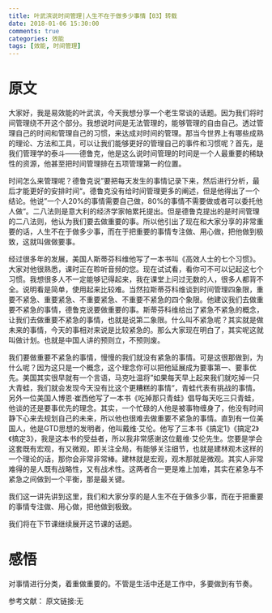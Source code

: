 ```yaml
---
title: 叶武滨说时间管理|人生不在于做多少事情【03】转载
date: 2018-01-06 15:30:00
comments: true
categories: 效能
tags: [效能, 时间管理]
---
```


# 原文
大家好，我是易效能的叶武滨，今天我想分享一个老生常谈的话题。因为我们将时间管理绕不开这个部分。我想说时间是无法管理的，能够管理的自由自己。透过管理自己的时间和管理自己的习惯，来达成对时间的管理。那当今世界上有哪些成熟的理论、方法和工具，可以让我们能够更好的管理自己的事件和习惯呢？首先，是我们管理学的泰斗——德鲁克，他是这么说时间管理的时间是一个人最重要的稀缺性的资源，他甚至把时间管理排在五项管理第一的位置。

时间怎么来管理呢？德鲁克说”要把每天发生的事情记录下来，然后进行分析，最后才能更好的安排时间“。德鲁克没有给时间管理更多的阐述，但是他得出了一个结论。他说”一个人20%的事情需要自己做，80%的事情不需要做或者可以委托他人做“。二八法则是意大利的经济学家帕累托提出。但是德鲁克提出的是时间管理的二八法则，他认为我们要去做重要的事。所以他引出了现在和大家分享的非常重要的话，人生不在于做多少事，而在于把重要的事情专注做、用心做，把他做到极致，这就叫做做要事。

经过很多年的发展，美国人斯蒂芬科维他写了一本书叫《高效人士的七个习惯》。大家对他很熟悉，课时正在聆听音频的您。现在试试看，看你可不可以记起这七个习惯。我想很多人不一定能够记得起来，我在课堂上问过无数的人，很多人都背不全。说明看是简单，使用起来比较难。当然拉斯蒂芬科维谈到时间管理四象限，重要不紧急、重要紧急、不重要紧急、不重要不紧急的四个象限。他建议我们去做重要不紧急的事情，德鲁克说要做重要的事。斯蒂芬科维给出了紧急不紧急的概念，让我们去做重要不紧急的事情，也就是说第二象限。什么叫不紧急呢？其实就是做未来的事情，今天的事相对来说是比较紧急的。那么大家现在明白了，其实呢这就叫做计划。也就是中国人讲的预则立，不预则废。

我们要做重要不紧急的事情，慢慢的我们就没有紧急的事情。可是这很那做到，为什么呢？因为这只是一个概念，这个理念你可以把他延展成为要事第一、要事优先。美国其实很早就有一个言语，马克吐温将”如果每天早上起来我们就吃掉一只大青蛙，我们就会发现今天没有比这个更糟糕的事情“，青蛙代表有挑战的事情。另外一位美国人博恩·崔西他写了一本书《吃掉那只青蛙》倡导每天吃三只青蛙，他谈的还是要事优先的理念。其实，一个忙碌的人他是被事物缠身了，他没有时间静下心来去规划自己的未来，所以他也很难去做重要不紧急的事情。直到有一位美国人，他是GTD思想的发明者，他叫戴维·艾伦。他写了三本书《搞定1》《搞定2》《搞定3》，我是这本书的受益者，所以我非常感谢这位戴维·艾伦先生。您要是学会这套既有宏观，有又微观，即关注全局，有能够关注细节，也就是建林观木这样的一个理论的话，那你会非常非常棒。建林就是宏观，观木那就是微观。其实人非常难得的是人既有战略性，又有战术性。这两者合一更是难上加难，其实在紧急与不紧急之间做到一个平衡，那是最关键。

我们这一讲先讲到这里，我们和大家分享的是人生不在于做多少事，而在于把重要的事情专注做、用心做，把他做到极致。

我们将在下节课继续展开这节课的话题。

# 感悟
对事情进行分类，着重做重要的。不管是生活中还是工作中，多要做到有节奏。

参考文献：
原文链接:无


